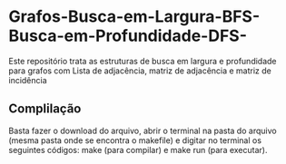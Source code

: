 # Grafos-Busca-em-Largura-BFS-Busca-em-Profundidade-DFS-
Este repositório trata as estruturas de busca em largura e profundidade para grafos com Lista de adjacência, matriz de adjacência e matriz de incidência

## Complilação
Basta fazer o download do arquivo, abrir o terminal na pasta do arquivo (mesma pasta onde se encontra o makefile) e digitar no terminal os seguintes códigos: make (para compilar) e make run (para executar). 
